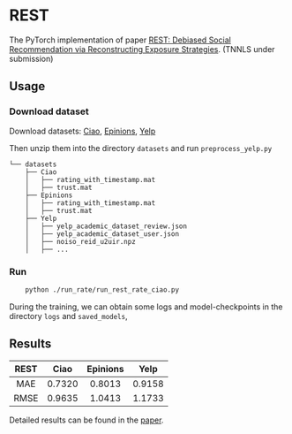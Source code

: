 # REST

The PyTorch implementation of paper [REST: Debiased Social Recommendation via Reconstructing Exposure Strategies](xxx). (TNNLS under submission)

## Usage

### Download dataset

Download datasets: 
[Ciao](http://www.cse.msu.edu/~tangjili/datasetcode/ciao.zip), 
[Epinions](http://www.cse.msu.edu/~tangjili/datasetcode/epinions.zip), 
[Yelp](https://www.yelp.com/dataset/download)

Then unzip them into the directory `datasets` and run `preprocess_yelp.py`

```
└── datasets
    ├── Ciao
    │   ├── rating_with_timestamp.mat
    │   ├── trust.mat
    ├── Epinions
    │   ├── rating_with_timestamp.mat
    │   ├── trust.mat
    ├── Yelp
    │   ├── yelp_academic_dataset_review.json
    │   ├── yelp_academic_dataset_user.json
    │   ├── noiso_reid_u2uir.npz
    │   ├── ...
```

### Run

```bash
    python ./run_rate/run_rest_rate_ciao.py
```
During the training, we can obtain some logs and model-checkpoints in the directory `logs` and `saved_models`,

## Results


|  REST | Ciao | Epinions | Yelp |
| :----: | :------: | :------: | :------: |
| MAE  | 0.7320 | 0.8013 | 0.9158 |
| RMSE | 0.9635 | 1.0413 | 1.1733 |

Detailed results can be found in the [paper](xxx).

